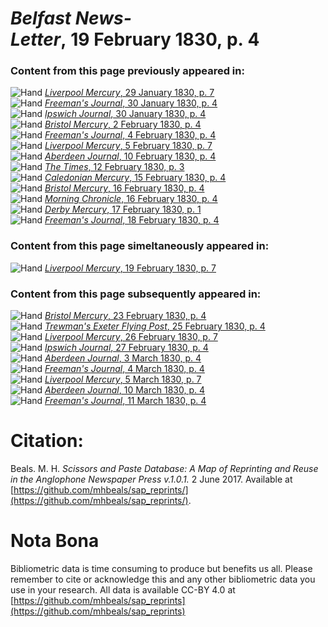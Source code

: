 # *Belfast News-Letter*, 19 February 1830, p. 4  
  
### Content from this page previously appeared in:  
![Hand](http://scissorsandpaste.net/wp-content/uploads/2017/06/smallhandpointer.png) [*Liverpool Mercury*, 29 January 1830, p. 7](https://mhbeals.github.io/sap_html/Liverpool-Mercury/Liverpool-Mercury-29-January-1830-p-7)  
![Hand](http://scissorsandpaste.net/wp-content/uploads/2017/06/smallhandpointer.png) [*Freeman's Journal*, 30 January 1830, p. 4](https://mhbeals.github.io/sap_html/Freeman's-Journal/Freeman's-Journal-30-January-1830-p-4)  
![Hand](http://scissorsandpaste.net/wp-content/uploads/2017/06/smallhandpointer.png) [*Ipswich Journal*, 30 January 1830, p. 4](https://mhbeals.github.io/sap_html/Ipswich-Journal/Ipswich-Journal-30-January-1830-p-4)  
![Hand](http://scissorsandpaste.net/wp-content/uploads/2017/06/smallhandpointer.png) [*Bristol Mercury*, 2 February 1830, p. 4](https://mhbeals.github.io/sap_html/Bristol-Mercury/Bristol-Mercury-2-February-1830-p-4)  
![Hand](http://scissorsandpaste.net/wp-content/uploads/2017/06/smallhandpointer.png) [*Freeman's Journal*, 4 February 1830, p. 4](https://mhbeals.github.io/sap_html/Freeman's-Journal/Freeman's-Journal-4-February-1830-p-4)  
![Hand](http://scissorsandpaste.net/wp-content/uploads/2017/06/smallhandpointer.png) [*Liverpool Mercury*, 5 February 1830, p. 7](https://mhbeals.github.io/sap_html/Liverpool-Mercury/Liverpool-Mercury-5-February-1830-p-7)  
![Hand](http://scissorsandpaste.net/wp-content/uploads/2017/06/smallhandpointer.png) [*Aberdeen Journal*, 10 February 1830, p. 4](https://mhbeals.github.io/sap_html/Aberdeen-Journal/Aberdeen-Journal-10-February-1830-p-4)  
![Hand](http://scissorsandpaste.net/wp-content/uploads/2017/06/smallhandpointer.png) [*The Times*, 12 February 1830, p. 3](https://mhbeals.github.io/sap_html/The-Times/The-Times-12-February-1830-p-3)  
![Hand](http://scissorsandpaste.net/wp-content/uploads/2017/06/smallhandpointer.png) [*Caledonian Mercury*, 15 February 1830, p. 4](https://mhbeals.github.io/sap_html/Caledonian-Mercury/Caledonian-Mercury-15-February-1830-p-4)  
![Hand](http://scissorsandpaste.net/wp-content/uploads/2017/06/smallhandpointer.png) [*Bristol Mercury*, 16 February 1830, p. 4](https://mhbeals.github.io/sap_html/Bristol-Mercury/Bristol-Mercury-16-February-1830-p-4)  
![Hand](http://scissorsandpaste.net/wp-content/uploads/2017/06/smallhandpointer.png) [*Morning Chronicle*, 16 February 1830, p. 4](https://mhbeals.github.io/sap_html/Morning-Chronicle/Morning-Chronicle-16-February-1830-p-4)  
![Hand](http://scissorsandpaste.net/wp-content/uploads/2017/06/smallhandpointer.png) [*Derby Mercury*, 17 February 1830, p. 1](https://mhbeals.github.io/sap_html/Derby-Mercury/Derby-Mercury-17-February-1830-p-1)  
![Hand](http://scissorsandpaste.net/wp-content/uploads/2017/06/smallhandpointer.png) [*Freeman's Journal*, 18 February 1830, p. 4](https://mhbeals.github.io/sap_html/Freeman's-Journal/Freeman's-Journal-18-February-1830-p-4)  
  
### Content from this page simeltaneously appeared in:  
![Hand](http://scissorsandpaste.net/wp-content/uploads/2017/06/smallhandpointer.png) [*Liverpool Mercury*, 19 February 1830, p. 7](https://mhbeals.github.io/sap_html/Liverpool-Mercury/Liverpool-Mercury-19-February-1830-p-7)  
  
### Content from this page subsequently appeared in:  
![Hand](http://scissorsandpaste.net/wp-content/uploads/2017/06/smallhandpointer.png) [*Bristol Mercury*, 23 February 1830, p. 4](https://mhbeals.github.io/sap_html/Bristol-Mercury/Bristol-Mercury-23-February-1830-p-4)  
![Hand](http://scissorsandpaste.net/wp-content/uploads/2017/06/smallhandpointer.png) [*Trewman's Exeter Flying Post*, 25 February 1830, p. 4](https://mhbeals.github.io/sap_html/Trewman's-Exeter-Flying-Post/Trewman's-Exeter-Flying-Post-25-February-1830-p-4)  
![Hand](http://scissorsandpaste.net/wp-content/uploads/2017/06/smallhandpointer.png) [*Liverpool Mercury*, 26 February 1830, p. 7](https://mhbeals.github.io/sap_html/Liverpool-Mercury/Liverpool-Mercury-26-February-1830-p-7)  
![Hand](http://scissorsandpaste.net/wp-content/uploads/2017/06/smallhandpointer.png) [*Ipswich Journal*, 27 February 1830, p. 4](https://mhbeals.github.io/sap_html/Ipswich-Journal/Ipswich-Journal-27-February-1830-p-4)  
![Hand](http://scissorsandpaste.net/wp-content/uploads/2017/06/smallhandpointer.png) [*Aberdeen Journal*, 3 March 1830, p. 4](https://mhbeals.github.io/sap_html/Aberdeen-Journal/Aberdeen-Journal-3-March-1830-p-4)  
![Hand](http://scissorsandpaste.net/wp-content/uploads/2017/06/smallhandpointer.png) [*Freeman's Journal*, 4 March 1830, p. 4](https://mhbeals.github.io/sap_html/Freeman's-Journal/Freeman's-Journal-4-March-1830-p-4)  
![Hand](http://scissorsandpaste.net/wp-content/uploads/2017/06/smallhandpointer.png) [*Liverpool Mercury*, 5 March 1830, p. 7](https://mhbeals.github.io/sap_html/Liverpool-Mercury/Liverpool-Mercury-5-March-1830-p-7)  
![Hand](http://scissorsandpaste.net/wp-content/uploads/2017/06/smallhandpointer.png) [*Aberdeen Journal*, 10 March 1830, p. 4](https://mhbeals.github.io/sap_html/Aberdeen-Journal/Aberdeen-Journal-10-March-1830-p-4)  
![Hand](http://scissorsandpaste.net/wp-content/uploads/2017/06/smallhandpointer.png) [*Freeman's Journal*, 11 March 1830, p. 4](https://mhbeals.github.io/sap_html/Freeman's-Journal/Freeman's-Journal-11-March-1830-p-4)  


# Citation: 

Beals. M. H. *Scissors and Paste Database: A Map of Reprinting and Reuse in the Anglophone Newspaper Press v.1.0.1.* 2 June 2017. Available at [https://github.com/mhbeals/sap_reprints/](https://github.com/mhbeals/sap_reprints/). 

# Nota Bona

Bibliometric data is time consuming to produce but benefits us all. Please remember to cite or acknowledge this and any other bibliometric data you use in your research. All data is available CC-BY 4.0 at [https://github.com/mhbeals/sap_reprints](https://github.com/mhbeals/sap_reprints)